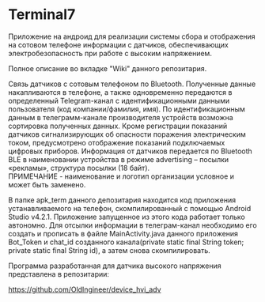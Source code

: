 # Terminal7  
Приложение на андроид для реализации системы сбора и отображения на сотовом телефоне информации с датчиков, обеспечивающих электробезопасность при работе с высоким напряжением.  

Полное описание во вкладке "Wiki" данного репозитария.  

Связь датчиков с сотовым телефоном по Bluetooth. Полученные данные накапливаются в телефоне, а также одновременно передаются в определенный Telegram-канал с  идентификационными данными пользователя  (код компании/фамилия, имя). По идентификационным данным в телеграмм-канале производителя устройств возможна сортировка полученных данных.
Кроме регистрации показаний датчиков сигнализирующих об опасности поражения электрическим током, предусмотрено отображение показаний подключаемых цифровых приборов.
Информация от датчиков передается по Bluetooth BLE в наименовании устройства в режиме advertising – посылки «рекламы», структура посылки (18 байт).  
ПРИМЕЧАНИЕ - наименование и логотип организации условное и может быть заменено.  

В папке apk_term данного депозитария находится код приложения устанавливаемого на телефон, скомпилированный с помощью Android Studio v4.2.1. Приложение запущенное из этого кода работает только автономно. Для отсылки информации в телеграм-канал необходимо его создать и прописать в файле MainActivity.java данного приложения  Bot_Token и chat_id созданного канала(private static final String token; private static final String id), а затем снова скомпилировать.

Программа разработанная для датчика высокого напряжения представлена в репозитарии:   

https://github.com/OldIngineer/device_hvi_adv
